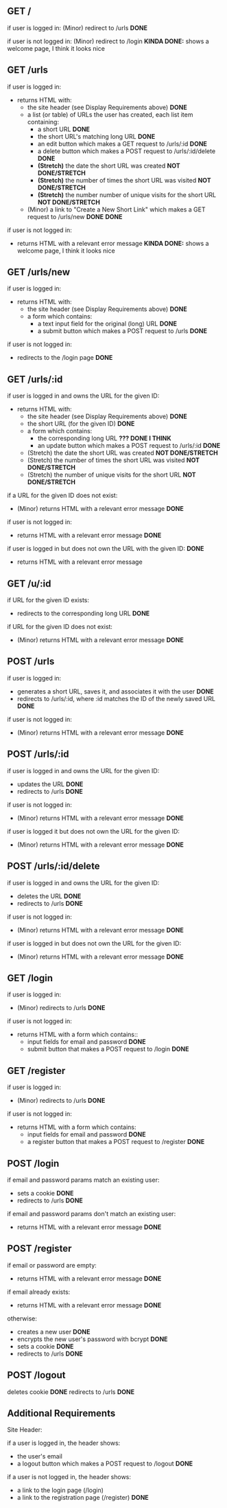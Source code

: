 ## GET /
if user is logged in:
(Minor) redirect to /urls
**DONE**

if user is not logged in:
(Minor) redirect to /login
**KINDA DONE:** shows a welcome page, I think it looks nice


## GET /urls
if user is logged in:
  * returns HTML with:
    * the site header (see Display Requirements above) **DONE**
    * a list (or table) of URLs the user has created, each list item containing:
      * a short URL **DONE**
      * the short URL's matching long URL **DONE**
      * an edit button which makes a GET request to /urls/:id **DONE**
      * a delete button which makes a POST request to /urls/:id/delete **DONE**
      * **(Stretch)** the date the short URL was created **NOT DONE/STRETCH**
      * **(Stretch)** the number of times the short URL was visited **NOT DONE/STRETCH**
      * **(Stretch)** the number number of unique visits for the short URL **NOT DONE/STRETCH**
    * (Minor) a link to "Create a New Short Link" which makes a GET request to /urls/new **DONE**
**DONE**

if user is not logged in:
  * returns HTML with a relevant error message
**KINDA DONE:** shows a welcome page, I think it looks nice


## GET /urls/new
if user is logged in:
  * returns HTML with:
    * the site header (see Display Requirements above) **DONE**
    * a form which contains:
      * a text input field for the original (long) URL **DONE**
      * a submit button which makes a POST request to /urls **DONE**

if user is not logged in:
  * redirects to the /login page **DONE**


## GET /urls/:id
if user is logged in and owns the URL for the given ID:
  * returns HTML with:
    * the site header (see Display Requirements above) **DONE**
    * the short URL (for the given ID) **DONE**
    * a form which contains:
      * the corresponding long URL **??? DONE I THINK**
      * an update button which makes a POST request to /urls/:id **DONE**
    * (Stretch) the date the short URL was created **NOT DONE/STRETCH**
    * (Stretch) the number of times the short URL was visited **NOT DONE/STRETCH**
    * (Stretch) the number of unique visits for the short URL **NOT DONE/STRETCH**

if a URL for the given ID does not exist:
  * (Minor) returns HTML with a relevant error message **DONE**

if user is not logged in:
  * returns HTML with a relevant error message **DONE**

if user is logged in but does not own the URL with the given ID: **DONE**
  * returns HTML with a relevant error message


## GET /u/:id
if URL for the given ID exists:
  * redirects to the corresponding long URL **DONE**

if URL for the given ID does not exist:
  * (Minor) returns HTML with a relevant error message **DONE**


## POST /urls
if user is logged in:
  * generates a short URL, saves it, and associates it with the user **DONE**
  * redirects to /urls/:id, where :id matches the ID of the newly saved URL **DONE**

if user is not logged in:
  * (Minor) returns HTML with a relevant error message **DONE**


## POST /urls/:id
if user is logged in and owns the URL for the given ID:
  * updates the URL **DONE**
  * redirects to /urls **DONE**

if user is not logged in:
  * (Minor) returns HTML with a relevant error message **DONE**

if user is logged it but does not own the URL for the given ID:
  * (Minor) returns HTML with a relevant error message **DONE**


## POST /urls/:id/delete
if user is logged in and owns the URL for the given ID:
  * deletes the URL **DONE**
  * redirects to /urls **DONE**

if user is not logged in:
  * (Minor) returns HTML with a relevant error message **DONE**

if user is logged in but does not own the URL for the given ID:
  * (Minor) returns HTML with a relevant error message **DONE**


## GET /login
if user is logged in:
  * (Minor) redirects to /urls **DONE**

if user is not logged in:
  * returns HTML with a form which contains::
    * input fields for email and password **DONE**
    * submit button that makes a POST request to /login **DONE**


## GET /register
if user is logged in:
  * (Minor) redirects to /urls **DONE**

if user is not logged in:
  * returns HTML with a form which contains:
    * input fields for email and password **DONE**
    * a register button that makes a POST request to /register **DONE**

## POST /login
if email and password params match an existing user:
  * sets a cookie **DONE**
  * redirects to /urls **DONE**

if email and password params don't match an existing user:
  * returns HTML with a relevant error message **DONE**

## POST /register
if email or password are empty:
  * returns HTML with a relevant error message **DONE**

if email already exists:
  * returns HTML with a relevant error message **DONE**

otherwise:
  * creates a new user **DONE**
  * encrypts the new user's password with bcrypt **DONE**
  * sets a cookie **DONE**
  * redirects to /urls **DONE**


## POST /logout
deletes cookie **DONE**
redirects to /urls **DONE**

## Additional Requirements
Site Header:

if a user is logged in, the header shows:
* the user's email
* a logout button which makes a POST request to /logout
**DONE**

if a user is not logged in, the header shows:
* a link to the login page (/login)
* a link to the registration page (/register)
**DONE**